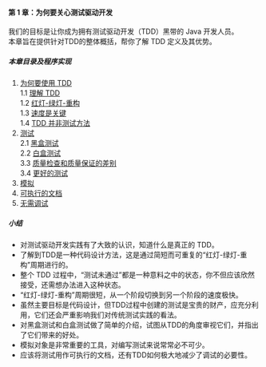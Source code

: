 #### 第 1 章：为何要关心测试驱动开发 ####
我们的目标是让你成为拥有测试驱动开发（TDD）黑带的 Java 开发人员。    
本章旨在提供针对TDD的整体概括，帮你了解 TDD 定义及其优势。

##### 本章目录及程序实现 #####
1.	[为何要使用 TDD](Course10WhyTDD.java)  
	1.1	[理解 TDD](Course11Understanding.java)  
	1.2	[红灯-绿灯-重构](Course12RedGreenRefactor.java)  
	1.3	[速度是关键](Course13SpeedIsKey.java)  
	1.4	[TDD 并非测试方法](Course14NotTesting.java) 
2.	[测试](Course20Testing.java)  
	2.1	[黑盒测试](Course21BlackBoxTesting.java)  
	2.2	[白盒测试](Course22WhiteBoxTesting.java)  
	3.3	[质量检查和质量保证的差别](Course23QCandQA.java)  
	3.4	[更好的测试](Course24BetterTests.java)  
3.	[模拟](Course3Mocking.java)
4.	[可执行的文档](Course4ExecutableDocument.java)
5.	[无需调试](Course5NoDebugging.java)   
    
##### 小结 #####
-	对测试驱动开发实践有了大致的认识，知道什么是真正的 TDD。
-	了解到TDD是一种代码设计方法，这是通过简短而可重复的“红灯-绿灯-重构”周期进行的。
-	整个 TDD 过程中，“测试未通过”都是一种意料之中的状态，你不但应该欣然接受，还需想办法进入这种状态。
-	“红灯-绿灯-重构”周期很短，从一个阶段切换到另一个阶段的速度极快。
-	虽然主要目标是代码设计，但TDD过程中创建的测试是宝贵的财产，应充分利用，它们还会严重影响我们对传统测试实践的看法。
-	对黑盒测试和白盒测试做了简单的介绍，试图从TDD的角度审视它们，并指出了它们带来的好处。
-	模拟对象是非常重要的工具，对编写测试来说常常必不可少。
-	应该将测试用作可执行的文档，还有TDD如何极大地减少了调试的必要性。
